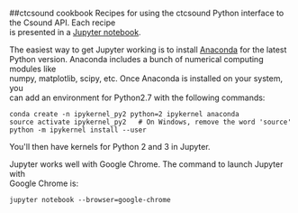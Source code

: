 ##ctcsound cookbook
Recipes for using the ctcsound Python interface to the Csound API. Each recipe  
is presented in a [Jupyter notebook](http://jupyter.org/).

The easiest way to get Jupyter working is to install [Anaconda](https://www.continuum.io/downloads) for the latest  
Python version. Anaconda includes a bunch of numerical computing modules like  
numpy, matplotlib, scipy, etc. Once Anaconda is installed on your system, you  
can add an environment for Python2.7 with the following commands:

```
conda create -n ipykernel_py2 python=2 ipykernel anaconda  
source activate ipykernel_py2   # On Windows, remove the word 'source'  
python -m ipykernel install --user
```

You'll then have kernels for Python 2 and 3 in Jupyter.

Jupyter works well with Google Chrome. The command to launch Jupyter with  
Google Chrome is:  

```
jupyter notebook --browser=google-chrome  
```
